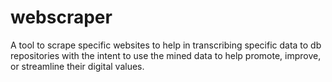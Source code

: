 # webscraper
A tool to scrape specific websites to help in transcribing specific data to db repositories with the intent to use the mined data to help promote, improve, or streamline their digital values.
